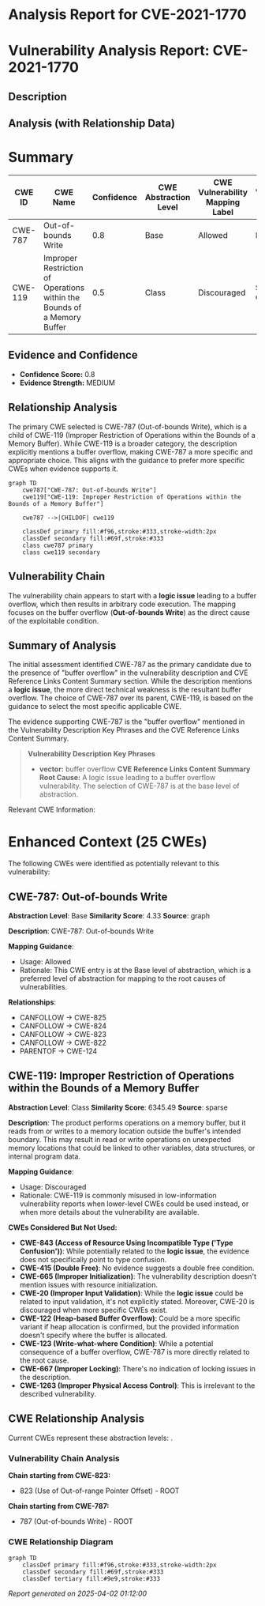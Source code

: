 # Analysis Report for CVE-2021-1770

# Vulnerability Analysis Report: CVE-2021-1770

## Description



## Analysis (with Relationship Data)

# Summary
| CWE ID | CWE Name | Confidence | CWE Abstraction Level | CWE Vulnerability Mapping Label | CWE-Vulnerability Mapping Notes |
|---|---|---|---|---|---|
| CWE-787 | Out-of-bounds Write | 0.8 | Base | Allowed | Primary CWE |
| CWE-119 | Improper Restriction of Operations within the Bounds of a Memory Buffer | 0.5 | Class | Discouraged | Secondary Candidate |

## Evidence and Confidence

*   **Confidence Score:** 0.8
*   **Evidence Strength:** MEDIUM

## Relationship Analysis
The primary CWE selected is CWE-787 (Out-of-bounds Write), which is a child of CWE-119 (Improper Restriction of Operations within the Bounds of a Memory Buffer). While CWE-119 is a broader category, the description explicitly mentions a buffer overflow, making CWE-787 a more specific and appropriate choice. This aligns with the guidance to prefer more specific CWEs when evidence supports it.

```mermaid
graph TD
    cwe787["CWE-787: Out-of-bounds Write"]
    cwe119["CWE-119: Improper Restriction of Operations within the Bounds of a Memory Buffer"]

    cwe787 -->|CHILDOF| cwe119
    
    classDef primary fill:#f96,stroke:#333,stroke-width:2px
    classDef secondary fill:#69f,stroke:#333
    class cwe787 primary
    class cwe119 secondary
```

## Vulnerability Chain
The vulnerability chain appears to start with a **logic issue** leading to a buffer overflow, which then results in arbitrary code execution. The mapping focuses on the buffer overflow (**Out-of-bounds Write**) as the direct cause of the exploitable condition.

## Summary of Analysis
The initial assessment identified CWE-787 as the primary candidate due to the presence of "buffer overflow" in the vulnerability description and CVE Reference Links Content Summary section. While the description mentions a **logic issue**, the more direct technical weakness is the resultant buffer overflow. The choice of CWE-787 over its parent, CWE-119, is based on the guidance to select the most specific applicable CWE.

The evidence supporting CWE-787 is the "buffer overflow" mentioned in the Vulnerability Description Key Phrases and the CVE Reference Links Content Summary.
> **Vulnerability Description Key Phrases**
> - **vector:** buffer overflow
> **CVE Reference Links Content Summary**
> **Root Cause:** A logic issue leading to a buffer overflow vulnerability.
The selection of CWE-787 is at the base level of abstraction.

Relevant CWE Information:

# Enhanced Context (25 CWEs)
The following CWEs were identified as potentially relevant to this vulnerability:

## CWE-787: Out-of-bounds Write
**Abstraction Level**: Base
**Similarity Score**: 4.33
**Source**: graph

**Description**:
CWE-787: Out-of-bounds Write

**Mapping Guidance**:
- Usage: Allowed
- Rationale: This CWE entry is at the Base level of abstraction, which is a preferred level of abstraction for mapping to the root causes of vulnerabilities.

**Relationships**:
- CANFOLLOW -> CWE-825
- CANFOLLOW -> CWE-824
- CANFOLLOW -> CWE-823
- CANFOLLOW -> CWE-822
- PARENTOF -> CWE-124

## CWE-119: Improper Restriction of Operations within the Bounds of a Memory Buffer
**Abstraction Level**: Class
**Similarity Score**: 6345.49
**Source**: sparse

**Description**:
The product performs operations on a memory buffer, but it reads from or writes to a memory location outside the buffer's intended boundary. This may result in read or write operations on unexpected memory locations that could be linked to other variables, data structures, or internal program data.

**Mapping Guidance**:
- Usage: Discouraged
- Rationale: CWE-119 is commonly misused in low-information vulnerability reports when lower-level CWEs could be used instead, or when more details about the vulnerability are available.

**CWEs Considered But Not Used:**

*   **CWE-843 (Access of Resource Using Incompatible Type ('Type Confusion'))**: While potentially related to the **logic issue**, the evidence does not specifically point to type confusion.
*   **CWE-415 (Double Free)**: No evidence suggests a double free condition.
*   **CWE-665 (Improper Initialization)**: The vulnerability description doesn't mention issues with resource initialization.
*   **CWE-20 (Improper Input Validation)**: While the **logic issue** could be related to input validation, it's not explicitly stated. Moreover, CWE-20 is discouraged when more specific CWEs exist.
*   **CWE-122 (Heap-based Buffer Overflow)**: Could be a more specific variant if heap allocation is confirmed, but the provided information doesn't specify where the buffer is allocated.
*   **CWE-123 (Write-what-where Condition)**: While a potential consequence of a buffer overflow, CWE-787 is more directly related to the root cause.
*   **CWE-667 (Improper Locking)**: There's no indication of locking issues in the description.
*   **CWE-1263 (Improper Physical Access Control)**: This is irrelevant to the described vulnerability.


## CWE Relationship Analysis

Current CWEs represent these abstraction levels: .


### Vulnerability Chain Analysis

**Chain starting from CWE-823:**
- 823 (Use of Out-of-range Pointer Offset) - ROOT


**Chain starting from CWE-787:**
- 787 (Out-of-bounds Write) - ROOT



### CWE Relationship Diagram

```mermaid
graph TD
    classDef primary fill:#f96,stroke:#333,stroke-width:2px
    classDef secondary fill:#69f,stroke:#333
    classDef tertiary fill:#9e9,stroke:#333
```



*Report generated on 2025-04-02 01:12:00*
